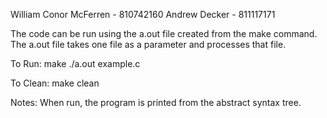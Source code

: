 William Conor McFerren - 810742160
Andrew Decker - 811117171

The code can be run using the a.out file created from the make command. The a.out file takes one file
as a parameter and processes that file.

To Run:
    make
    ./a.out example.c

To Clean:
    make clean

Notes:
    When run, the program is printed from the abstract syntax tree.
